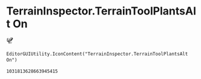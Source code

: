 # TerrainInspector.TerrainToolPlantsAlt On
![](/img/TerrainInspector.TerrainToolPlantsAlt%20On.png)

``` CSharp
EditorGUIUtility.IconContent("TerrainInspector.TerrainToolPlantsAlt On")
```
```
1031813628663945415
```
